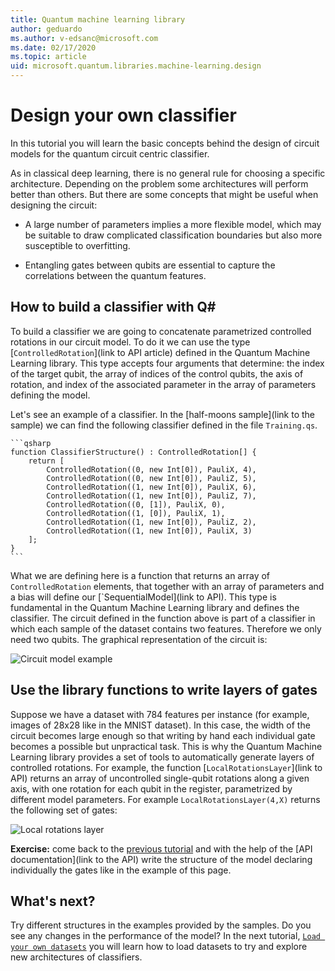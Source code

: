 ```yaml
---
title: Quantum machine learning library
author: geduardo
ms.author: v-edsanc@microsoft.com
ms.date: 02/17/2020
ms.topic: article
uid: microsoft.quantum.libraries.machine-learning.design
---
```


# Design your own classifier

In this tutorial you will learn the basic concepts behind the design of circuit models for the quantum circuit centric classifier.

As in classical deep learning, there is no general rule for choosing a specific architecture. Depending on the problem some architectures will perform better than others. But there are some concepts that might be useful when designing the circuit:

- A large number of parameters implies a more flexible model, which may be suitable to draw complicated classification boundaries but also more susceptible to overfitting.

- Entangling gates between qubits are essential to capture the correlations between the quantum features.

## How to build a classifier with Q\#

To build a classifier we are going to concatenate parametrized controlled rotations in our circuit model. To do it we can use the type [`ControlledRotation`](link to API article) defined in the Quantum Machine Learning library. This type accepts four arguments that determine: the index of the target qubit, the array of indices of the control qubits, the axis of rotation, and index of the associated parameter in the array of parameters defining the model.

Let's see an example of a classifier. In the [half-moons sample](link to the sample) we can find the following classifier defined in the file `Training.qs`.

    ```qsharp
    function ClassifierStructure() : ControlledRotation[] {
        return [
            ControlledRotation((0, new Int[0]), PauliX, 4),
            ControlledRotation((0, new Int[0]), PauliZ, 5),
            ControlledRotation((1, new Int[0]), PauliX, 6),
            ControlledRotation((1, new Int[0]), PauliZ, 7),
            ControlledRotation((0, [1]), PauliX, 0),
            ControlledRotation((1, [0]), PauliX, 1),
            ControlledRotation((1, new Int[0]), PauliZ, 2),
            ControlledRotation((1, new Int[0]), PauliX, 3)
        ];
    }
    ```

What we are defining here is a function that returns an array of `ControlledRotation` elements, that together with an array of parameters and a bias will define our [`SequentialModel](link to API). This type is fundamental in the Quantum Machine Learning library and defines the classifier. The circuit defined in the function above is part of a classifier in which each sample of the dataset contains two features. Therefore we only need two qubits. The graphical representation of the circuit is:

 ![Circuit model example](~/media/circuit_model_1.PNG)

## Use the library functions to write layers of gates

Suppose we have a dataset with 784 features per instance (for example, images of 28x28 like in the MNIST dataset). In this case, the width of the circuit becomes large enough so that writing by hand each individual gate becomes a possible but unpractical task. This is why the Quantum Machine Learning library provides a set of tools to automatically generate layers of controlled rotations. For example, the function [`LocalRotationsLayer`](link to API) returns an array of uncontrolled single-qubit rotations along a given axis, with one rotation for each qubit in the register, parametrized by different model parameters. For example `LocalRotationsLayer(4,X)` returns the following set of gates:

 ![Local rotations layer](~/media/local_rotations_layer.PNG)

**Exercise:** come back to the [previous tutorial](xref:microsoft.quantum.libraries.machine-learning.basics) and with the help of the [API documentation](link to the API) write the structure of the model declaring individually the gates like in the example of this page.

## What's next? 
 Try different structures in the examples provided by the samples. Do you see any changes in the performance of the model? In the next tutorial, [`Load your own datasets`](xref:microsoft.quantum.libraries.machine-learning.load) you will learn how to load datasets to try and explore new architectures of classifiers.
